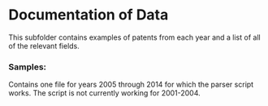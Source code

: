 # Documentation of Data

This subfolder contains examples of patents from each year and a list of all of the relevant fields.

### Samples:

Contains one file for years 2005 through 2014 for which the parser script works. The script is not currently working for 2001-2004.

